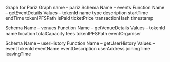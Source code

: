 Graph for Pariz
Graph name – pariz
Schema Name – events
Function Name – getEventDetails
Values – 
tokenId
name
type
description
startTime
endTime
tokenIPFSPath
isPaid
ticketPrice
transactionHash
timestamp


Schema Name – venues
Function Name – getVenueDetails
Values – 
tokenId
name
location
totalCapacity
fees
tokenIPFSPath
eventOrganiser


Schema Name – userHistory
Function Name – getUserHistory
Values – 
eventTokenId
eventName
eventDescription
userAddress
joiningTime
leavingTime
